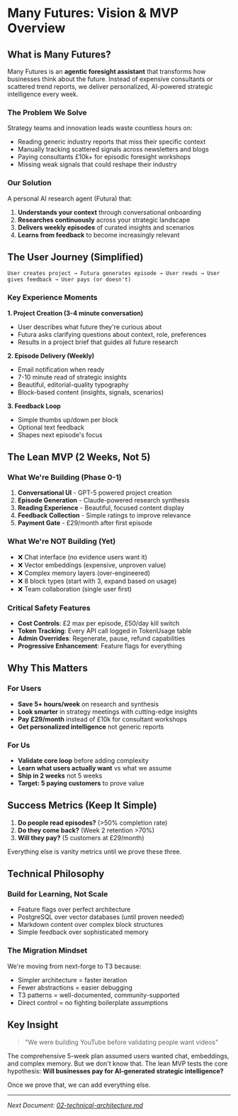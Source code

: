 # Many Futures: Vision & MVP Overview

## What is Many Futures?

Many Futures is an **agentic foresight assistant** that transforms how businesses think about the future. Instead of expensive consultants or scattered trend reports, we deliver personalized, AI-powered strategic intelligence every week.

### The Problem We Solve
Strategy teams and innovation leads waste countless hours on:
- Reading generic industry reports that miss their specific context
- Manually tracking scattered signals across newsletters and blogs  
- Paying consultants £10k+ for episodic foresight workshops
- Missing weak signals that could reshape their industry

### Our Solution
A personal AI research agent (Futura) that:
1. **Understands your context** through conversational onboarding
2. **Researches continuously** across your strategic landscape
3. **Delivers weekly episodes** of curated insights and scenarios
4. **Learns from feedback** to become increasingly relevant

## The User Journey (Simplified)

```
User creates project → Futura generates episode → User reads → User gives feedback → User pays (or doesn't)
```

### Key Experience Moments

**1. Project Creation (3-4 minute conversation)**
- User describes what future they're curious about
- Futura asks clarifying questions about context, role, preferences
- Results in a project brief that guides all future research

**2. Episode Delivery (Weekly)**
- Email notification when ready
- 7-10 minute read of strategic insights
- Beautiful, editorial-quality typography
- Block-based content (insights, signals, scenarios)

**3. Feedback Loop**
- Simple thumbs up/down per block
- Optional text feedback
- Shapes next episode's focus

## The Lean MVP (2 Weeks, Not 5)

### What We're Building (Phase 0-1)
1. **Conversational UI** - GPT-5 powered project creation
2. **Episode Generation** - Claude-powered research synthesis  
3. **Reading Experience** - Beautiful, focused content display
4. **Feedback Collection** - Simple ratings to improve relevance
5. **Payment Gate** - £29/month after first episode

### What We're NOT Building (Yet)
- ❌ Chat interface (no evidence users want it)
- ❌ Vector embeddings (expensive, unproven value)
- ❌ Complex memory layers (over-engineered)
- ❌ 8 block types (start with 3, expand based on usage)
- ❌ Team collaboration (single user first)

### Critical Safety Features
- **Cost Controls**: £2 max per episode, £50/day kill switch
- **Token Tracking**: Every API call logged in TokenUsage table
- **Admin Overrides**: Regenerate, pause, refund capabilities
- **Progressive Enhancement**: Feature flags for everything

## Why This Matters

### For Users
- **Save 5+ hours/week** on research and synthesis
- **Look smarter** in strategy meetings with cutting-edge insights
- **Pay £29/month** instead of £10k for consultant workshops
- **Get personalized intelligence** not generic reports

### For Us  
- **Validate core loop** before adding complexity
- **Learn what users actually want** vs what we assume
- **Ship in 2 weeks** not 5 weeks
- **Target: 5 paying customers** to prove value

## Success Metrics (Keep It Simple)

1. **Do people read episodes?** (>50% completion rate)
2. **Do they come back?** (Week 2 retention >70%)
3. **Will they pay?** (5 customers at £29/month)

Everything else is vanity metrics until we prove these three.

## Technical Philosophy

### Build for Learning, Not Scale
- Feature flags over perfect architecture
- PostgreSQL over vector databases (until proven needed)
- Markdown content over complex block structures
- Simple feedback over sophisticated memory

### The Migration Mindset
We're moving from next-forge to T3 because:
- Simpler architecture = faster iteration
- Fewer abstractions = easier debugging  
- T3 patterns = well-documented, community-supported
- Direct control = no fighting boilerplate assumptions

## Key Insight

> "We were building YouTube before validating people want videos"

The comprehensive 5-week plan assumed users wanted chat, embeddings, and complex memory. But we don't know that. The lean MVP tests the core hypothesis: **Will businesses pay for AI-generated strategic intelligence?**

Once we prove that, we can add everything else.

---

*Next Document: [02-technical-architecture.md](./02-technical-architecture.md)*